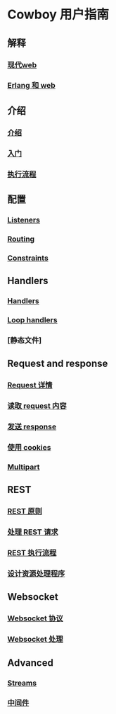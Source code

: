 # Cowboy 用户指南

## 解释
### [现代web]()
### [Erlang 和 web]()

## 介绍
### [介绍]()
### [入门]()
### [执行流程]()

## 配置
### [Listeners]()
### [Routing]()
### [Constraints]()

## Handlers
### [Handlers]()
### [Loop handlers]()
### [静态文件]

## Request and response
### [Request 详情]()
### [读取 request 内容]()
### [发送 response]()
### [使用 cookies]()
### [Multipart]()

## REST
### [REST 原则]()
### [处理 REST 请求]()
### [REST 执行流程]()
### [设计资源处理程序]()

## Websocket
### [Websocket 协议]()
### [Websocket 处理]()

## Advanced
### [Streams]()
### [中间件]()

